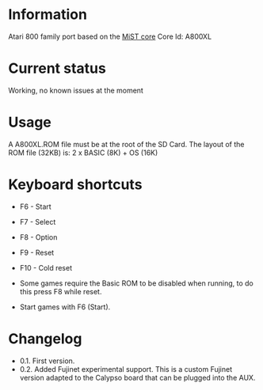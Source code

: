 # Information
Atari 800 family port based on the [MiST core](https://github.com/gyurco/Atari800XL) 
Core Id: A800XL
# Current status
Working, no known issues at the moment
# Usage
A A800XL.ROM file must be at the root of the SD Card. The layout of the ROM file (32KB) is:
2 x BASIC (8K) + OS (16K)

# Keyboard shortcuts
-  F6 - Start
-  F7 - Select
-  F8 - Option
-  F9 - Reset
-  F10 - Cold reset

- Some games require the Basic ROM to be disabled when running, to do this press F8 while reset.
- Start games with F6 (Start).

# Changelog
- 0.1. First version.
- 0.2. Added Fujinet experimental support. This is a custom Fujinet version adapted to the Calypso board that can be plugged into the AUX.

